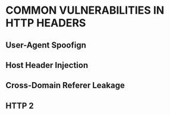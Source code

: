 # COMMON VULNERABILITIES IN HTTP HEADERS

## User-Agent Spoofign

## Host Header Injection

## Cross-Domain Referer Leakage

## HTTP 2

